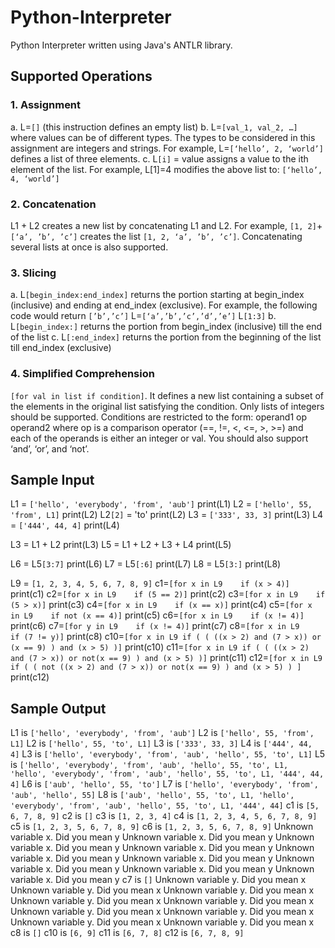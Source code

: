 # Python-Interpreter
Python Interpreter written using Java's ANTLR library.

## Supported Operations
### 1. Assignment
a. L=`[]` (this instruction defines an empty list)
b. L=`[val_1, val_2, …]` where values can be of different types. The types to be considered in this assignment are integers and strings. For example, L=`[‘hello’, 2, ‘world’]` defines a list of three elements.
c. L`[i]` = value assigns a value to the ith element of the list. For example, L[1]=4 modifies the above list to: `[‘hello’, 4, ‘world’]`

### 2. Concatenation
L1 + L2 creates a new list by concatenating L1 and L2. For example,
`[1, 2]`+`[‘a’, ’b’, ’c’]` creates the list `[1, 2, ‘a’, ’b’, ’c’]`. Concatenating several lists at once is also supported.

### 3. Slicing
a. L`[begin_index:end_index]` returns the portion starting at begin_index (inclusive) and ending at end_index (exclusive). For example, the following code would return `[’b’,’c’]`
L=`[‘a’,’b’,’c’,’d’,’e’]`
L`[1:3]`
b. L`[begin_index:]` returns the portion from begin_index (inclusive) till the end of the list
c. L`[:end_index]` returns the portion from the beginning of the list till end_index (exclusive)

### 4. Simplified Comprehension
`[for val in list if condition]`. It defines a new list containing a subset of the elements in the original list satisfying the condition. Only lists of integers should be supported.
Conditions are restricted to the form: operand1 op operand2 where op is a comparison operator (==, !=, <, <=, >, >=) and each of the operands is either an integer or val. You should also support ‘and’, ‘or’, and ‘not’. 

## Sample Input
L1 = `['hello', 'everybody', 'from', 'aub']`	print(L1)
L2 = `['hello', 55, 'from', L1]`			print(L2)
L2`[2]` = 'to'				print(L2)
L3 = `['333', 33, 3]`				print(L3)
L4 = `['444', 44, 4]`				print(L4)

L3 = L1 + L2				print(L3)
L5 = L1 + L2 + L3 + L4			print(L5)

L6 = L5`[3:7]`				print(L6)
L7 = L5`[:6]`				print(L7)
L8 = L5`[3:]`				print(L8)

L9 = `[1, 2, 3, 4, 5, 6, 7, 8, 9]`
c1=`[for x in L9 	if (x > 4)]`			print(c1)
c2=`[for x in L9 	if (5 == 2)]`		print(c2)
c3=`[for x in L9 	if (5 > x)]` 		print(c3)
c4=`[for x in L9 	if (x == x)]`		print(c4)
c5=`[for x in L9 	if not (x == 4)]`		print(c5)
c6=`[for x in L9 	if (x != 4)]`		print(c6)
c7=`[for y in L9 	if (x != 4)]`		print(c7)
c8=`[for x in L9 	if (7 != y)]`		print(c8)
c10=`[for x in L9 if ( ( ((x > 2) and (7 > x)) or (x == 9) ) and (x > 5) )]` 		print(c10)
c11=`[for x in L9 if ( ( ((x > 2) and (7 > x)) or not(x == 9) ) and (x > 5) )]` 		print(c11)
c12=`[for x in L9 if ( ( not ((x > 2) and (7 > x)) or not(x == 9) ) and (x > 5) ) ]` 	print(c12)

## Sample Output
L1 is `['hello', 'everybody', 'from', 'aub']`
L2 is `['hello', 55, 'from', L1]`
L2 is `['hello', 55, 'to', L1]`
L3 is `['333', 33, 3]`
L4 is `['444', 44, 4]`
L3 is `['hello', 'everybody', 'from', 'aub', 'hello', 55, 'to', L1]`
L5 is `['hello', 'everybody', 'from', 'aub', 'hello', 55, 'to', L1, 'hello', 'everybody', 'from', 'aub', 'hello', 55, 'to', L1, '444', 44, 4]`
L6 is `['aub', 'hello', 55, 'to']`
L7 is `['hello', 'everybody', 'from', 'aub', 'hello', 55]`
L8 is `['aub', 'hello', 55, 'to', L1, 'hello', 'everybody', 'from', 'aub', 'hello', 55, 'to', L1, '444', 44]`
c1 is `[5, 6, 7, 8, 9]`
c2 is `[]`
c3 is `[1, 2, 3, 4]`
c4 is `[1, 2, 3, 4, 5, 6, 7, 8, 9]`
c5 is `[1, 2, 3, 5, 6, 7, 8, 9]`
c6 is `[1, 2, 3, 5, 6, 7, 8, 9]`
Unknown variable x. Did you mean y
Unknown variable x. Did you mean y
Unknown variable x. Did you mean y
Unknown variable x. Did you mean y
Unknown variable x. Did you mean y
Unknown variable x. Did you mean y
Unknown variable x. Did you mean y
Unknown variable x. Did you mean y
Unknown variable x. Did you mean y
c7 is `[]`
Unknown variable y. Did you mean x
Unknown variable y. Did you mean x
Unknown variable y. Did you mean x
Unknown variable y. Did you mean x
Unknown variable y. Did you mean x
Unknown variable y. Did you mean x
Unknown variable y. Did you mean x
Unknown variable y. Did you mean x
Unknown variable y. Did you mean x
c8 is `[]`
c10 is `[6, 9]`
c11 is `[6, 7, 8]`
c12 is `[6, 7, 8, 9]`

